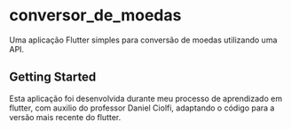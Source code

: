 # conversor_de_moedas

Uma aplicação Flutter simples para conversão de moedas utilizando uma API.

## Getting Started

Esta aplicação foi desenvolvida durante meu processo de aprendizado em flutter, com auxilio do professor Daniel Ciolfi, adaptando o código para a versão mais recente do flutter.